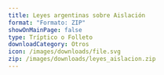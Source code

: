 ```yaml
---
title: Leyes argentinas sobre Aislación
format: "Formato: ZIP"
showOnMainPage: false
type: Tríptico o Folleto
downloadCategory: Otros
icon: /images/downloads/file.svg
zip: /images/downloads/leyes_aislacion.zip
---
```

